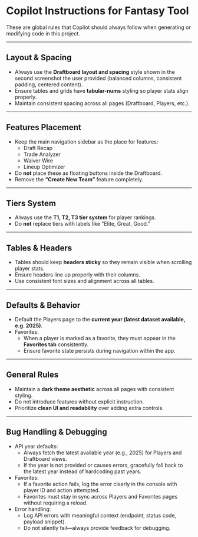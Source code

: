 # Copilot Instructions for Fantasy Tool

These are global rules that Copilot should always follow when generating or modifying code in this project.

---

## Layout & Spacing
- Always use the **Draftboard layout and spacing** style shown in the second screenshot the user provided (balanced columns, consistent padding, centered content).  
- Ensure tables and grids have **tabular-nums** styling so player stats align properly.  
- Maintain consistent spacing across all pages (Draftboard, Players, etc.).  

---

## Features Placement
- Keep the main navigation sidebar as the place for features:
  - Draft Recap
  - Trade Analyzer
  - Waiver Wire
  - Lineup Optimizer
- Do **not** place these as floating buttons inside the Draftboard.  
- Remove the **“Create New Team”** feature completely.  

---

## Tiers System
- Always use the **T1, T2, T3 tier system** for player rankings.  
- Do **not** replace tiers with labels like "Elite, Great, Good."  

---

## Tables & Headers
- Tables should keep **headers sticky** so they remain visible when scrolling player stats.  
- Ensure headers line up properly with their columns.  
- Use consistent font sizes and alignment across all tables.  

---

## Defaults & Behavior
- Default the Players page to the **current year (latest dataset available, e.g. 2025)**.  
- Favorites:
  - When a player is marked as a favorite, they must appear in the **Favorites tab** consistently.  
  - Ensure favorite state persists during navigation within the app.  

---

## General Rules
- Maintain a **dark theme aesthetic** across all pages with consistent styling.  
- Do not introduce features without explicit instruction.  
- Prioritize **clean UI and readability** over adding extra controls.  

---

## Bug Handling & Debugging
- API year defaults:
  - Always fetch the latest available year (e.g., 2025) for Players and Draftboard views.
  - If the year is not provided or causes errors, gracefully fall back to the latest year instead of hardcoding past years.
- Favorites:
  - If a favorite action fails, log the error clearly in the console with player ID and action attempted.
  - Favorites must stay in sync across Players and Favorites pages without requiring a reload.
- Error handling:
  - Log API errors with meaningful context (endpoint, status code, payload snippet).
  - Do not silently fail—always provide feedback for debugging.